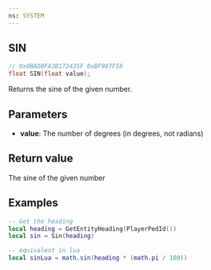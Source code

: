 ```yaml
---
ns: SYSTEM
---
```

## SIN

```c
// 0x0BADBFA3B172435F 0xBF987F58
float SIN(float value);
```

Returns the sine of the given number.

## Parameters
* **value**: The number of degrees (in degrees, not radians)

## Return value
The sine of the given number

## Examples
```lua
-- Get the heading
local heading = GetEntityHeading(PlayerPedId())
local sin = Sin(heading)

-- equivalent in lua
local sinLua = math.sin(heading * (math.pi / 180))
```
